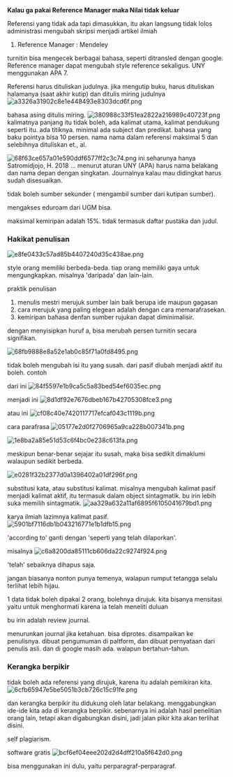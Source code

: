 **Kalau ga pakai Reference Manager maka Nilai tidak keluar**

Referensi yang tidak ada tapi dimasukkan, itu akan langsung tidak lolos administrasi
mengubah skripsi menjadi artikel ilmiah

1.  Reference Manager : Mendeley

turnitin bisa mengecek berbagai bahasa, seperti ditransled dengan google. Reference manager dapat mengubah style reference sekaligus. UNY menggunakan APA 7. 

Referensi harus dituliskan judulnya. jika mengutip buku, harus dituliskan halamanya (saat akhir kutip) dan ditulis miring judulnya
![a3326a31902c8e1e448493e8303dcd6f.png](../../../../_resources/a3326a31902c8e1e448493e8303dcd6f.png)

bahasa asing ditulis miring. ![380988c33f51ea2822a216989c40723f.png](../../../../_resources/380988c33f51ea2822a216989c40723f.png) 
kalimatnya panjang itu tidak boleh, ada kalimat utama, kalimat pendukung seperti itu. ada titiknya. minimal ada subject dan predikat. bahasa yang baku pointya bisa 10 persen. nama nama dalam referensi maksimal 5 dan selebihnya dituliskan et., al.

![68f63ce657a01e590ddf6577ff2c3c74.png](../../../../_resources/68f63ce657a01e590ddf6577ff2c3c74.png)
ini seharunya hanya Satromidjojo, H. 2018 ...
menurut aturan UNY (APA) harus nama belakang dan nama depan dengan singkatan. Journalnya kalau mau didingkat harus sudah disesuaikan. 

tidak boleh sumber sekunder ( mengambil sumber dari kutipan sumber). 

mengakses eduroam dari UGM bisa. 

maksimal kemiripan adalah 15%. tidak termasuk daftar pustaka dan judul. 

### Hakikat penulisan
![e8fe0433c57ad85b4407240d35c438ae.png](../../../../_resources/e8fe0433c57ad85b4407240d35c438ae.png)

style orang memiliki berbeda-beda. tiap orang memiliki gaya untuk mengungkapkan. misalnya 'daripada' dan lain-lain.

praktik penulisan 
1. menulis mestri merujuk sumber lain baik berupa ide maupun gagasan
2. cara merujuk yang paling elegean adalah dengan cara memarafrasekan.
3. kemiripan bahasa denfan sumber rujukan dapat diminimalisir. 

dengan menyisipkan huruf a, bisa merubah persen turnitin secara signifikan. 

![68fb9888e8a52e1ab0c85f71a0fd8495.png](../../../../_resources/68fb9888e8a52e1ab0c85f71a0fd8495.png)

tidak boleh mengubah isi itu yang susah. dari pasif diubah menjadi aktif itu boleh. contoh

dari ini
![84f5597e1b9ca5c5a83bed54ef6035ec.png](../../../../_resources/84f5597e1b9ca5c5a83bed54ef6035ec.png)

menjadi ini
![8d1df92e7676dbeb167b42705308fce3.png](../../../../_resources/8d1df92e7676dbeb167b42705308fce3.png)

atau ini
![cf08c40e7420117717efcaf043c1119b.png](../../../../_resources/cf08c40e7420117717efcaf043c1119b.png)

cara parafrasa
![05177e2d0f2706965a9ca228b007341b.png](../../../../_resources/05177e2d0f2706965a9ca228b007341b.png)

![1e8ba2a85e51d53c6f4bc0e238c613fa.png](../../../../_resources/1e8ba2a85e51d53c6f4bc0e238c613fa.png)

meskipun benar-benar sejajar itu susah, maka bisa sedikit dimaklumi walaupun sedikit berbeda.

![e0281f32b2377d0a1396402a01df296f.png](../../../../_resources/e0281f32b2377d0a1396402a01df296f.png)

substitusi kata, atau substitusi kalimat. misalnya mengubah kalimat pasif menjadi kalimat aktif, itu termasuk dalam object sintagmatik. bu irin lebih suka memilih sintagmatik. 
![aa329a632a11af6895f6105041679bd1.png](../../../../_resources/aa329a632a11af6895f6105041679bd1.png)

karya ilmiah lazimnya kalimat pasif. ![5901bf7116db1b043216771e1b1dfb15.png](../../../../_resources/5901bf7116db1b043216771e1b1dfb15.png)

'according to' ganti dengan 'seperti yang telah dilaporkan'.

misalnya
![c6a8200da85111cb606da22c9274f924.png](../../../../_resources/c6a8200da85111cb606da22c9274f924.png)

'telah' sebaiknya dihapus saja. 

jangan biasanya nonton punya temenya, walapun rumput tetangga selalu terlihat lebih hijau. 

1 data tidak boleh dipakai 2 orang, bolehnya dirujuk. kita bisanya mensitasi yaitu untuk menghormati karena ia telah meneliti duluan

bu irin adalah review journal. 

menurunkan journal jika ketahuan. bisa diprotes. disampaikan ke penulisnya. dibuat pengumuman di paltform, dan dibuat pernyataan dari penulis asli. dan di google masih ada. walapun bertahun-tahun. 

### Kerangka berpikir
tidak boleh ada referensi yang dirujuk, karena itu adalah pemikiran kita. 
![6cfb65947e5be5051b3cb726c15c91fe.png](../../../../_resources/6cfb65947e5be5051b3cb726c15c91fe.png)

dan kerangka berpikir itu didukung oleh latar belakang. menggabungkan ide-ide kita ada di kerangka berpikir. sebenarnya ini adalah hasil penelitian orang lain, tetapi akan digabungkan disini, jadi jalan pikir kita akan terlihat disini. 

self plagiarism.

software gratis
![bcf6ef04eee202d2d4dff210a5f642d0.png](../../../../_resources/bcf6ef04eee202d2d4dff210a5f642d0.png)

bisa menggunakan ini dulu, yaitu perparagraf-perparagraf. 